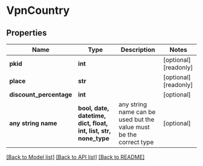 # VpnCountry


## Properties
Name | Type | Description | Notes
------------ | ------------- | ------------- | -------------
**pkid** | **int** |  | [optional] [readonly] 
**place** | **str** |  | [optional] [readonly] 
**discount_percentage** | **int** |  | [optional] 
**any string name** | **bool, date, datetime, dict, float, int, list, str, none_type** | any string name can be used but the value must be the correct type | [optional]

[[Back to Model list]](../README.md#documentation-for-models) [[Back to API list]](../README.md#documentation-for-api-endpoints) [[Back to README]](../README.md)


